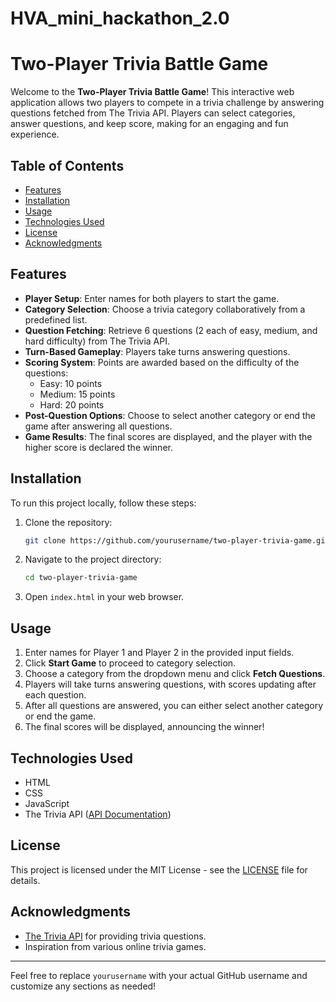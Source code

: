 # HVA_mini_hackathon_2.0

# Two-Player Trivia Battle Game

Welcome to the **Two-Player Trivia Battle Game**! This interactive web application allows two players to compete in a trivia challenge by answering questions fetched from The Trivia API. Players can select categories, answer questions, and keep score, making for an engaging and fun experience.

## Table of Contents

- [Features](#features)
- [Installation](#installation)
- [Usage](#usage)
- [Technologies Used](#technologies-used)
- [License](#license)
- [Acknowledgments](#acknowledgments)

## Features

- **Player Setup**: Enter names for both players to start the game.
- **Category Selection**: Choose a trivia category collaboratively from a predefined list.
- **Question Fetching**: Retrieve 6 questions (2 each of easy, medium, and hard difficulty) from The Trivia API.
- **Turn-Based Gameplay**: Players take turns answering questions.
- **Scoring System**: Points are awarded based on the difficulty of the questions:
  - Easy: 10 points
  - Medium: 15 points
  - Hard: 20 points
- **Post-Question Options**: Choose to select another category or end the game after answering all questions.
- **Game Results**: The final scores are displayed, and the player with the higher score is declared the winner.

## Installation

To run this project locally, follow these steps:

1. Clone the repository:
   ```bash
   git clone https://github.com/yourusername/two-player-trivia-game.git
   ```
2. Navigate to the project directory:
   ```bash
   cd two-player-trivia-game
   ```
3. Open `index.html` in your web browser.

## Usage

1. Enter names for Player 1 and Player 2 in the provided input fields.
2. Click **Start Game** to proceed to category selection.
3. Choose a category from the dropdown menu and click **Fetch Questions**.
4. Players will take turns answering questions, with scores updating after each question.
5. After all questions are answered, you can either select another category or end the game.
6. The final scores will be displayed, announcing the winner!

## Technologies Used

- HTML
- CSS
- JavaScript
- The Trivia API ([API Documentation](https://the-trivia-api.com/docs/v2/))

## License

This project is licensed under the MIT License - see the [LICENSE](LICENSE) file for details.

## Acknowledgments

- [The Trivia API](https://the-trivia-api.com/) for providing trivia questions.
- Inspiration from various online trivia games.

---

Feel free to replace `yourusername` with your actual GitHub username and customize any sections as needed!
